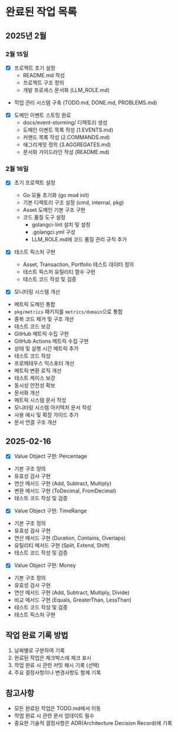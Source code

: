 # 완료된 작업 목록

## 2025년 2월

### 2월 15일
- [x] 프로젝트 초기 설정
  - README.md 작성
  - 프로젝트 구조 정의
  - 개발 프로세스 문서화 (LLM_ROLE.md)
- 작업 관리 시스템 구축 (TODO.md, DONE.md, PROBLEMS.md)

- [x] 도메인 이벤트 스토밍 완료
  - docs/event-storming/ 디렉토리 생성
  - 도메인 이벤트 목록 작성 (1.EVENTS.md)
  - 커맨드 목록 작성 (2.COMMANDS.md)
  - 애그리게잇 정의 (3.AGGREGATES.md)
  - 문서화 가이드라인 작성 (README.md)

### 2월 16일
- [x] 초기 프로젝트 설정
  - Go 모듈 초기화 (go mod init)
  - 기본 디렉토리 구조 설정 (cmd, internal, pkg)
  - Asset 도메인 기본 구조 구현
  - 코드 품질 도구 설정
    - golangci-lint 설치 및 설정
    - .golangci.yml 구성
    - LLM_ROLE.md에 코드 품질 관리 규칙 추가

- [x] 테스트 픽스처 구현
  - Asset, Transaction, Portfolio 테스트 데이터 정의
  - 테스트 픽스처 유틸리티 함수 구현
  - 테스트 코드 작성 및 검증

- [x] 모니터링 시스템 개선
- 메트릭 도메인 통합
- `pkg/metrics` 패키지를 `metrics/domain`으로 통합
- 중복 코드 제거 및 구조 개선
- 테스트 코드 보강
- GitHub 메트릭 수집 구현
- GitHub Actions 메트릭 수집 구현
- 상태 및 실행 시간 메트릭 추가
- 테스트 코드 작성
- 프로메테우스 익스포터 개선
- 메트릭 변환 로직 개선
- 테스트 케이스 보강
- 동시성 안전성 확보
- 문서화 개선
- 메트릭 시스템 문서 작성
- 모니터링 시스템 아키텍처 문서 작성
- 사용 예시 및 확장 가이드 추가
- 문서 연결 구조 개선

## 2025-02-16

- [x] Value Object 구현: Percentage
- 기본 구조 정의
- 유효성 검사 구현
- 연산 메서드 구현 (Add, Subtract, Multiply)
- 변환 메서드 구현 (ToDecimal, FromDecimal)
- 테스트 코드 작성 및 검증

- [x] Value Object 구현: TimeRange
- 기본 구조 정의
- 유효성 검사 구현
- 연산 메서드 구현 (Duration, Contains, Overlaps)
- 유틸리티 메서드 구현 (Split, Extend, Shift)
- 테스트 코드 작성 및 검증

- [x] Value Object 구현: Money
- 기본 구조 정의
- 유효성 검사 구현
- 연산 메서드 구현 (Add, Subtract, Multiply, Divide)
- 비교 메서드 구현 (Equals, GreaterThan, LessThan)
- 테스트 코드 작성 및 검증
- 테스트 픽스처 구현

## 작업 완료 기록 방법
1. 날짜별로 구분하여 기록
2. 완료된 작업은 체크박스에 체크 표시
3. 작업 완료 시 관련 커밋 해시 기록 (선택)
4. 주요 결정사항이나 변경사항도 함께 기록

## 참고사항
- 모든 완료된 작업은 TODO.md에서 이동
- 작업 완료 시 관련 문서 업데이트 필수
- 중요한 기술적 결정사항은 ADR(Architecture Decision Record)에 기록